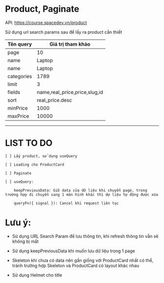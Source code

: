 # Product, Paginate

API: https://course.spacedev.vn/product

Sử dụng url search params sau để lấy ra product cần thiết

Tên query| Giá trị tham khảo
--|--
page | 10 
name | Laptop
name | Laptop
categories | 1789
limit | 3
fields | name,real_price,price,slug,id
sort | real_price.desc
minPrice | 1000
maxPrice | 10000


------------------------
# LIST TO DO

    [ ] Lấy product, sử dụng useQuery

    [ ] Loading cho ProductCard

    [ ] Paginate

    [ ] useQuery: 
        
        keepPreviousData: Giữ data của dữ liệu khi chuyển page, trong trường hợp di chuyển sang 1 màn hình khác thì dự liệu tự động được xóa

        queryFn({ signal }): Cancel khi request liên tục

        


# Lưu ý:

- Sử dụng URL Search Param để lưu thông tin, khi refresh thông tin vẫn sẽ không bị mất

- Sử dụng keepPreviousData khi muốn lưu dữ liệu trong 1 page

- Skeleton khi chưa có data nên gần giống với ProductCard nhất có thể, tránh trường hợp Skeleton và ProductCard có layout khác nhau

- Sử dụng Helmet cho title